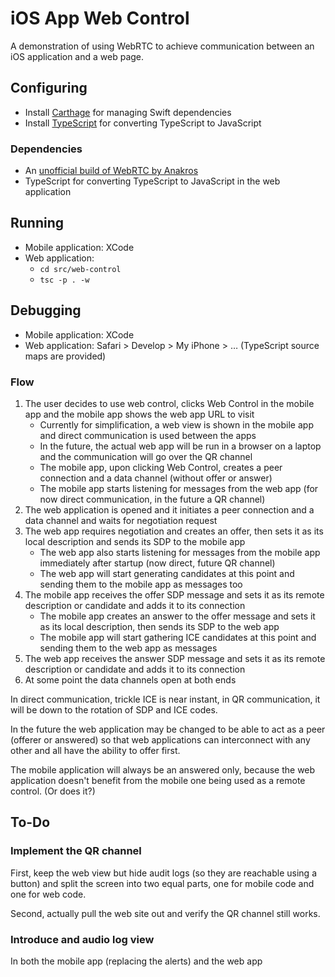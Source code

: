 # iOS App Web Control

A demonstration of using WebRTC to achieve communication between an iOS application and a web page.

## Configuring

- Install [Carthage](https://github.com/Carthage/Carthage) for managing Swift dependencies
- Install [TypeScript](https://www.typescriptlang.org/) for converting TypeScript to JavaScript

### Dependencies

- An [unofficial build of WebRTC by Anakros](https://github.com/Anakros/WebRTC)
- TypeScript for converting TypeScript to JavaScript in the web application

## Running

- Mobile application: XCode
- Web application:
    - `cd src/web-control`
    - `tsc -p . -w`

## Debugging

- Mobile application: XCode
- Web application: Safari > Develop > My iPhone > … (TypeScript source maps are provided)

### Flow

1. The user decides to use web control, clicks Web Control in the mobile app and the mobile app shows the web app URL to visit
    - Currently for simplification, a web view is shown in the mobile app and direct communication is used between the apps
    - In the future, the actual web app will be run in a browser on a laptop and the communication will go over the QR channel
    - The mobile app, upon clicking Web Control, creates a peer connection and a data channel (without offer or answer)
    - The mobile app starts listening for messages from the web app (for now direct communication, in the future a QR channel)
2. The web application is opened and it initiates a peer connection and a data channel and waits for negotiation request
3. The web app requires negotiation and creates an offer, then sets it as its local description and sends its SDP to the mobile app
    - The web app also starts listening for messages from the mobile app immediately after startup (now direct, future QR channel)
    - The web app will start generating candidates at this point and sending them to the mobile app as messages too
4. The mobile app receives the offer SDP message and sets it as its remote description or candidate and adds it to its connection
    - The mobile app creates an answer to the offer message and sets it as its local description, then sends its SDP to the web app
    - The mobile app will start gathering ICE candidates at this point and sending them to the web app as messages
5. The web app receives the answer SDP message and sets it as its remote description or candidate and adds it to its connection
6. At some point the data channels open at both ends

In direct communication, trickle ICE is near instant, in QR communication, it will be down to the rotation of SDP and ICE codes.

In the future the web application may be changed to be able to act as a peer (offerer or answered)
so that web applications can interconnect with any other and all have the ability to offer first.

The mobile application will always be an answered only, because the web application doesn't benefit
from the mobile one being used as a remote control. (Or does it?)

## To-Do

### Implement the QR channel

First, keep the web view but hide audit logs (so they are reachable using a button) and split the screen into two equal parts, one for mobile code and one for web code.

Second, actually pull the web site out and verify the QR channel still works.

### Introduce and audio log view

In both the mobile app (replacing the alerts) and the web app
